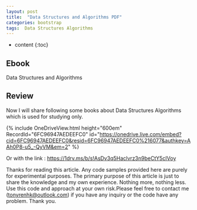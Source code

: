 ```yaml
---
layout: post
title:  "Data Structures and Algorithms PDF"
categories: bootstrap
tags:  Data Structures Algorithms 
---
```

* content
{:toc}


## Ebook

Data Structures and Algorithms






## Review

Now I will share following some books about Data Structures Algorithms which is used for studying only.

{% include OneDriveView.html height="600em" RecordId="6FC96947AEDEEFC0" id="https://onedrive.live.com/embed?cid=6FC96947AEDEEFC0&resid=6FC96947AEDEEFC0%216077&authkey=AAh0P8-u5_-QyVM&em=2" %}

Or with the link : https://1drv.ms/b/s!AsDv3q5Haclvrz3n9beCtY5cIVoy

Thanks for reading this article. Any code samples provided here are purely for experimental purposes. The primary purpose of this article is just to share the knowledge and my own experience. Nothing more, nothing less. Use this code and approach at your own risk.Please feel free to contact me (tonyrenhk@outlook.com) if you have any inquiry or the code have any problem. Thank you.
